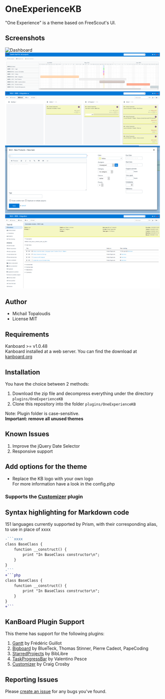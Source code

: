 # OneExperienceKB
"One Experience" is a theme based on FreeScout's UI.

Screenshots
------------

![Dashboard](Assets/screenshots/dashbord.png)
![Gantt](Assets/screenshots/gantt.png)
![Board](Assets/screenshots/board.png)
![New Task](Assets/screenshots/task-new.png)
![View Task](Assets/screenshots/task-view.png)

Author
------------
- Michail Topaloudis
- License MIT


Requirements
------------
Kanboard >= v1.0.48  
Kanboard installed at a web server.
You can find the download at [kanboard.org](https://kanboard.org/)

Installation
------------
You have the choice between 2 methods:

1. Download the zip file and decompress everything under the directory `plugins/OneExperienceKB`
2. Clone this repository into the folder `plugins/OneExperienceKB`

Note: Plugin folder is case-sensitive.  
**Important: remove all unused themes**

Known Issues
------------
1. Improve the jQuery Date Selector
2. Responsive support

Add options for the theme
------------
- Replace the KB logo with your own logo  
For more information have a look in the config.php  
### Supports the [Customizer](https://github.com/creecros/Customizer) plugin

Syntax highlighting for Markdown code
------------
151 languages currently supported by Prism, with their corresponding alias, to use in place of xxxx
 
```diff
-```xxxx
class BaseClass {
    function __construct() {
        print "In BaseClass constructor\n";
    }
}
-```
+```php
class BaseClass {
    function __construct() {
        print "In BaseClass constructor\n";
    }
}
+```
```

KanBoard Plugin Support
------------
This theme has support for the following plugins:
1. [Gantt](https://github.com/kanboard/plugin-gantt) by Frédéric Guillot
2. [Bigboard](https://github.com/BlueTeck/kanboard_plugin_bigboard) by BlueTeck, Thomas Stinner, Pierre Cadeot, PapeCoding
3. [StarredProjects](https://github.com/biblibre/kanboard-plugin-StarredProjects) by BibLibre
4. [TaskProgressBar](https://github.com/kenlog/TaskProgressBar) by Valentino Pesce
5. [Customizer](https://github.com/creecros/Customizer) by  Craig Crosby

Reporting Issues
------------
Please [create an issue](https://github.com/mojiro/OneExperienceKB/issues) for any bugs you've found.

